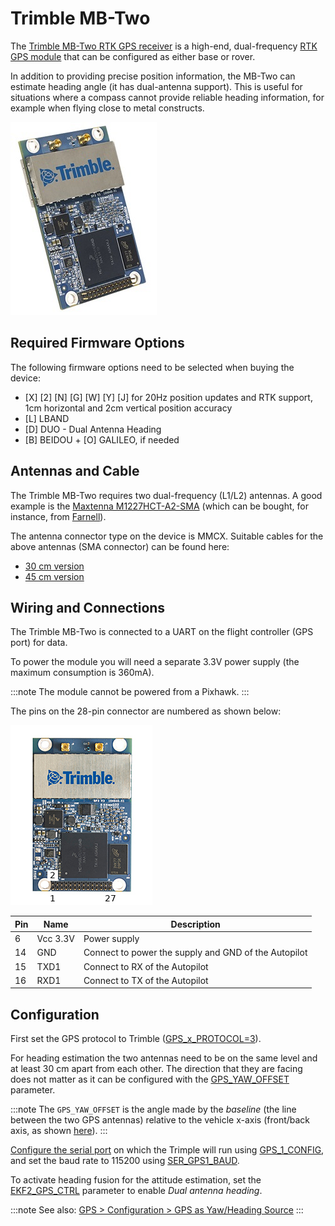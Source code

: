 # Trimble MB-Two

The [Trimble MB-Two RTK GPS receiver](https://www.trimble.com/Precision-GNSS/MB-Two-Board.aspx) is a high-end, dual-frequency [RTK GPS module](../gps_compass/rtk_gps.md) that can be configured as either base or rover.

In addition to providing precise position information, the MB-Two can estimate heading angle (it has dual-antenna support). This is useful for situations where a compass cannot provide reliable heading information, for example when flying close to metal constructs.

![MB-Two Hero image](../../assets/hardware/gps/rtk_trimble_two_gnss_hero.jpg)


## Required Firmware Options

The following firmware options need to be selected when buying the device:
- \[X\] \[2\] \[N\] \[G\] \[W\] \[Y\] \[J\] for 20Hz position updates and RTK support, 1cm horizontal and 2cm vertical position accuracy
- \[L\] LBAND
- \[D\] DUO - Dual Antenna Heading
- \[B\] BEIDOU + \[O\] GALILEO, if needed

## Antennas and Cable

The Trimble MB-Two requires two dual-frequency (L1/L2) antennas.
A good example is the [Maxtenna M1227HCT-A2-SMA](http://www.maxtena.com/products/helicore/m1227hct-a2-sma/) 
(which can be bought, for instance, from [Farnell](https://uk.farnell.com/maxtena/m1227hct-a2-sma/antenna-1-217-1-25-1-565-1-61ghz/dp/2484959)).

The antenna connector type on the device is MMCX. 
Suitable cables for the above antennas (SMA connector) can be found here:
- [30 cm version](https://www.digikey.com/products/en?mpart=415-0073-012&v=24)
- [45 cm version](https://www.digikey.com/products/en?mpart=415-0073-018&v=24)

## Wiring and Connections

The Trimble MB-Two is connected to a UART on the flight controller (GPS port) for data.

To power the module you will need a separate 3.3V power supply (the maximum consumption is 360mA). 

:::note
The module cannot be powered from a Pixhawk.
:::

The pins on the 28-pin connector are numbered as shown below:

![MB-Two Pinout](../../assets/hardware/gps/rtk_trimble_two_gnss_pinouts.jpg)

| Pin | Name  | Description
| --- | ------------- | --- |
| 6   | Vcc 3.3V      | Power supply   |
| 14  | GND           | Connect to power the supply and GND of the Autopilot   |
| 15  | TXD1          | Connect to RX of the Autopilot   |
| 16  | RXD1          | Connect to TX of the Autopilot   |

## Configuration

First set the GPS protocol to Trimble ([GPS_x_PROTOCOL=3](../advanced_config/parameter_reference.md#GPS_1_PROTOCOL)).

For heading estimation the two antennas need to be on the same level and at least 30 cm apart from each other.
The direction that they are facing does not matter as it can be configured with the [GPS_YAW_OFFSET](../advanced_config/parameter_reference.md#GPS_YAW_OFFSET) parameter.

:::note
The `GPS_YAW_OFFSET` is the angle made by the *baseline* (the line between the two GPS antennas) relative to the vehicle x-axis (front/back axis, as shown [here](../config/flight_controller_orientation.md#orientation-definition)).
:::

[Configure the serial port](../peripherals/serial_configuration.md) on which the Trimple will run using [GPS_1_CONFIG](../advanced_config/parameter_reference.md#GPS_1_CONFIG), and set the baud rate to 115200 using [SER_GPS1_BAUD](../advanced_config/parameter_reference.md#SER_GPS1_BAUD).

To activate heading fusion for the attitude estimation, set the [EKF2_GPS_CTRL](../advanced_config/parameter_reference.md#EKF2_GPS_CTRL) parameter to enable *Dual antenna heading*.

:::note
See also: [GPS > Configuration > GPS as Yaw/Heading Source](../gps_compass/README.md#configuring-gps-as-yaw-heading-source)
:::
